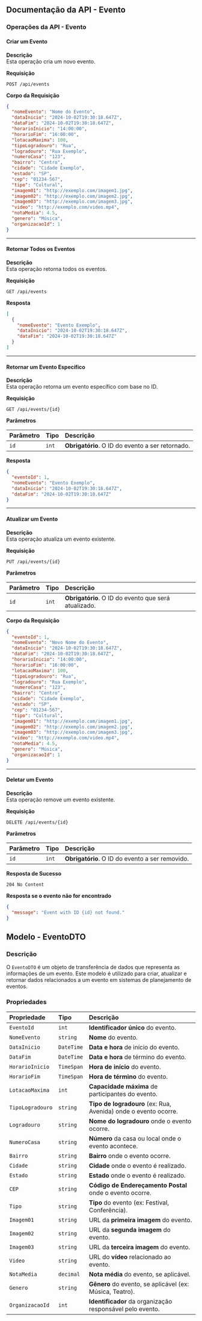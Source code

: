 
## **Documentação da API - Evento**

### **Operações da API - Evento**

#### **Criar um Evento**

**Descrição**  
Esta operação cria um novo evento.

**Requisição**

```http
POST /api/events
```

**Corpo da Requisição**

```json
{
  "nomeEvento": "Nome do Evento",
  "dataInicio": "2024-10-02T19:30:18.647Z",
  "dataFim": "2024-10-02T19:30:18.647Z",
  "horarioInicio": "14:00:00",
  "horarioFim": "16:00:00",
  "lotacaoMaxima": 100,
  "tipoLogradouro": "Rua",
  "logradouro": "Rua Exemplo",
  "numeroCasa": "123",
  "bairro": "Centro",
  "cidade": "Cidade Exemplo",
  "estado": "SP",
  "cep": "01234-567",
  "tipo": "Cultural",
  "imagem01": "http://exemplo.com/imagem1.jpg",
  "imagem02": "http://exemplo.com/imagem2.jpg",
  "imagem03": "http://exemplo.com/imagem3.jpg",
  "video": "http://exemplo.com/video.mp4",
  "notaMedia": 4.5,
  "genero": "Música",
  "organizacaoId": 1
}
```

---

#### **Retornar Todos os Eventos**

**Descrição**  
Esta operação retorna todos os eventos.

**Requisição**

```http
GET /api/events
```

**Resposta**

```json
[
  {
    "nomeEvento": "Evento Exemplo",
    "dataInicio": "2024-10-02T19:30:18.647Z",
    "dataFim": "2024-10-02T19:30:18.647Z"
  }
]
```

---

#### **Retornar um Evento Específico**

**Descrição**  
Esta operação retorna um evento específico com base no ID.

**Requisição**

```http
GET /api/events/{id}
```

**Parâmetros**

| Parâmetro | Tipo | Descrição                             |
| :-------- | :--- | :------------------------------------ |
| `id`      | `int`| **Obrigatório**. O ID do evento a ser retornado. |

**Resposta**

```json
{
  "eventoId": 1,
  "nomeEvento": "Evento Exemplo",
  "dataInicio": "2024-10-02T19:30:18.647Z",
  "dataFim": "2024-10-02T19:30:18.647Z"
}
```

---

#### **Atualizar um Evento**

**Descrição**  
Esta operação atualiza um evento existente.

**Requisição**

```http
PUT /api/events/{id}
```

**Parâmetros**

| Parâmetro | Tipo | Descrição                             |
| :-------- | :--- | :------------------------------------ |
| `id`      | `int`| **Obrigatório**. O ID do evento que será atualizado. |

**Corpo da Requisição**

```json
{
  "eventoId": 1,
  "nomeEvento": "Novo Nome do Evento",
  "dataInicio": "2024-10-02T19:30:18.647Z",
  "dataFim": "2024-10-02T19:30:18.647Z",
  "horarioInicio": "14:00:00",
  "horarioFim": "16:00:00",
  "lotacaoMaxima": 100,
  "tipoLogradouro": "Rua",
  "logradouro": "Rua Exemplo",
  "numeroCasa": "123",
  "bairro": "Centro",
  "cidade": "Cidade Exemplo",
  "estado": "SP",
  "cep": "01234-567",
  "tipo": "Cultural",
  "imagem01": "http://exemplo.com/imagem1.jpg",
  "imagem02": "http://exemplo.com/imagem2.jpg",
  "imagem03": "http://exemplo.com/imagem3.jpg",
  "video": "http://exemplo.com/video.mp4",
  "notaMedia": 4.5,
  "genero": "Música",
  "organizacaoId": 1
}
```

---

#### **Deletar um Evento**

**Descrição**  
Esta operação remove um evento existente.

**Requisição**

```http
DELETE /api/events/{id}
```

**Parâmetros**

| Parâmetro | Tipo | Descrição                             |
| :-------- | :--- | :------------------------------------ |
| `id`      | `int`| **Obrigatório**. O ID do evento a ser removido. |

**Resposta de Sucesso**

```
204 No Content
```



**Resposta se o evento não for encontrado**

```json
{
  "message": "Event with ID {id} not found."
}
```


## **Modelo - EventoDTO**

### **Descrição**
O `EventoDTO` é um objeto de transferência de dados que representa as informações de um evento. Este modelo é utilizado para criar, atualizar e retornar dados relacionados a um evento em sistemas de planejamento de eventos.

### **Propriedades**

| Propriedade        | Tipo       | Descrição                                                             |
| :----------------- | :--------- | :-------------------------------------------------------------------- |
| `EventoId`        | `int`      | **Identificador único** do evento.                                   |
| `NomeEvento`      | `string`   | **Nome** do evento.                                                  |
| `DataInicio`      | `DateTime` | **Data e hora** de início do evento.                                 |
| `DataFim`         | `DateTime` | **Data e hora** de término do evento.                                |
| `HorarioInicio`    | `TimeSpan` | **Hora de início** do evento.                                        |
| `HorarioFim`      | `TimeSpan` | **Hora de término** do evento.                                       |
| `LotacaoMaxima`   | `int`      | **Capacidade máxima** de participantes do evento.                    |
| `TipoLogradouro`  | `string`   | **Tipo de logradouro** (ex: Rua, Avenida) onde o evento ocorre.     |
| `Logradouro`      | `string`   | **Nome do logradouro** onde o evento ocorre.                         |
| `NumeroCasa`      | `string`   | **Número** da casa ou local onde o evento acontece.                  |
| `Bairro`          | `string`   | **Bairro** onde o evento ocorre.                                     |
| `Cidade`          | `string`   | **Cidade** onde o evento é realizado.                                |
| `Estado`          | `string`   | **Estado** onde o evento é realizado.                                |
| `CEP`             | `string`   | **Código de Endereçamento Postal** onde o evento ocorre.             |
| `Tipo`            | `string`   | **Tipo** do evento (ex: Festival, Conferência).                      |
| `Imagem01`       | `string`   | URL da **primeira imagem** do evento.                                |
| `Imagem02`       | `string`   | URL da **segunda imagem** do evento.                                 |
| `Imagem03`       | `string`   | URL da **terceira imagem** do evento.                                |
| `Video`           | `string`   | URL do **vídeo** relacionado ao evento.                              |
| `NotaMedia`       | `decimal`  | **Nota média** do evento, se aplicável.                             |
| `Genero`          | `string`   | **Gênero** do evento, se aplicável (ex: Música, Teatro).            |
| `OrganizacaoId`   | `int`      | **Identificador** da organização responsável pelo evento.            |

